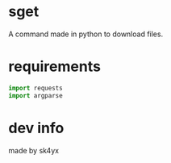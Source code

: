 # sget 
A command made in python to download files.

# requirements
```python
import requests
import argparse
```

# dev info
made by sk4yx
